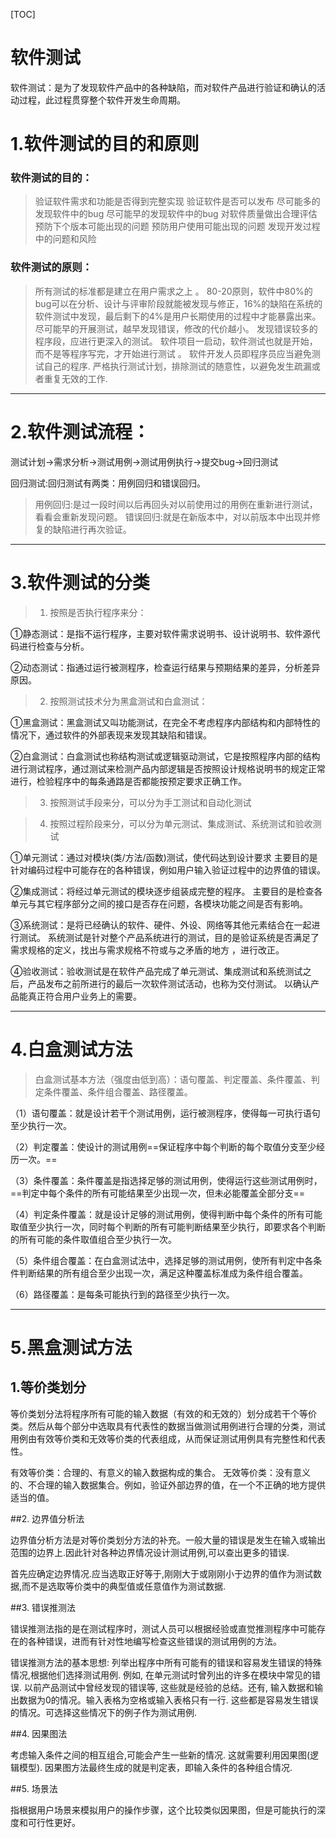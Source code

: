 [TOC]

# 软件测试

软件测试：是为了发现软件产品中的各种缺陷，而对软件产品进行验证和确认的活动过程，此过程贯穿整个软件开发生命周期。

# 1.软件测试的目的和原则

<h3>软件测试的目的：</h3>

>验证软件需求和功能是否得到完整实现
验证软件是否可以发布
尽可能多的发现软件中的bug
尽可能早的发现软件中的bug
对软件质量做出合理评估
预防下个版本可能出现的问题
预防用户使用可能出现的问题
发现开发过程中的问题和风险

<h3>软件测试的原则：</h3>

>所有测试的标准都是建立在用户需求之上 。
80-20原则，软件中80%的bug可以在分析、设计与评审阶段就能被发现与修正，16%的缺陷在系统的软件测试中发现，最后剩下的4%是用户长期使用的过程中才能暴露出来。
尽可能早的开展测试，越早发现错误，修改的代价越小。
发现错误较多的程序段，应进行更深入的测试。
软件项目一启动，软件测试也就是开始，而不是等程序写完，才开始进行测试 。
软件开发人员即程序员应当避免测试自己的程序.
严格执行测试计划，排除测试的随意性，以避免发生疏漏或者重复无效的工作.

---

# 2.软件测试流程：

测试计划->需求分析->测试用例->测试用例执行->提交bug->回归测试

回归测试:回归测试有两类：用例回归和错误回归。
>用例回归:是过一段时间以后再回头对以前使用过的用例在重新进行测试，看看会重新发现问题。
错误回归:就是在新版本中，对以前版本中出现并修复的缺陷进行再次验证。

---

# 3.软件测试的分类

>1. 按照是否执行程序来分：

①静态测试：是指不运行程序，主要对软件需求说明书、设计说明书、软件源代码进行检查与分析。

②动态测试：指通过运行被测程序，检查运行结果与预期结果的差异，分析差异原因。

>2. 按照测试技术分为黑盒测试和白盒测试：

①黑盒测试：黑盒测试又叫功能测试，在完全不考虑程序内部结构和内部特性的情况下，通过软件的外部表现来发现其缺陷和错误。

②白盒测试：白盒测试也称结构测试或逻辑驱动测试，它是按照程序内部的结构进行测试程序，通过测试来检测产品内部逻辑是否按照设计规格说明书的规定正常进行，检验程序中的每条通路是否都能按预定要求正确工作。

>3. 按照测试手段来分，可以分为手工测试和自动化测试

>4. 按照过程阶段来分，可以分为单元测试、集成测试、系统测试和验收测试

①单元测试：通过对模块(类/方法/函数)测试，使代码达到设计要求 主要目的是针对编码过程中可能存在的各种错误，例如用户输入验证过程中的边界值的错误。

②集成测试：将经过单元测试的模块逐步组装成完整的程序。 主要目的是检查各单元与其它程序部分之间的接口是否存在问题，各模块功能之间是否有影响。

③系统测试：是将已经确认的软件、硬件、外设、网络等其他元素结合在一起进行测试。 系统测试是针对整个产品系统进行的测试，目的是验证系统是否满足了需求规格的定义，找出与需求规格不符或与之矛盾的地方 ，进行改正。

④验收测试：验收测试是在软件产品完成了单元测试、集成测试和系统测试之后，产品发布之前所进行的最后一次软件测试活动，也称为交付测试。 以确认产品能真正符合用户业务上的需要。


---

# 4.白盒测试方法

>白盒测试基本方法（强度由低到高）：语句覆盖、判定覆盖、条件覆盖、判定条件覆盖、条件组合覆盖、路径覆盖。

（1）语句覆盖：就是设计若干个测试用例，运行被测程序，使得每一可执行语句至少执行一次。

（2）判定覆盖：使设计的测试用例==保证程序中每个判断的每个取值分支至少经历一次。==

（3）条件覆盖：条件覆盖是指选择足够的测试用例，使得运行这些测试用例时，==判定中每个条件的所有可能结果至少出现一次，但未必能覆盖全部分支==

（4）判定条件覆盖：就是设计足够的测试用例，使得判断中每个条件的所有可能取值至少执行一次，同时每个判断的所有可能判断结果至少执行，即要求各个判断的所有可能的条件取值组合至少执行一次。

（5）条件组合覆盖：在白盒测试法中，选择足够的测试用例，使所有判定中各条件判断结果的所有组合至少出现一次，满足这种覆盖标准成为条件组合覆盖。

（6）路径覆盖：是每条可能执行到的路径至少执行一次。

---

# 5.黑盒测试方法

## 1.等价类划分  

等价类划分法将程序所有可能的输入数据（有效的和无效的）划分成若干个等价类。然后从每个部分中选取具有代表性的数据当做测试用例进行合理的分类，测试用例由有效等价类和无效等价类的代表组成，从而保证测试用例具有完整性和代表性。

有效等价类：合理的、有意义的输入数据构成的集合。
无效等价类：没有意义的、不合理的输入数据集合。例如，验证外部边界的值，在一个不正确的地方提供适当的值。

##2. 边界值分析法  

边界值分析方法是对等价类划分方法的补充。一般大量的错误是发生在输入或输出范围的边界上.因此针对各种边界情况设计测试用例,可以查出更多的错误.  

首先应确定边界情况.应当选取正好等于,刚刚大于或刚刚小于边界的值作为测试数据,而不是选取等价类中的典型值或任意值作为测试数据. 

##3. 错误推测法  

错误推测法指的是在测试程序时，测试人员可以根据经验或直觉推测程序中可能存在的各种错误，进而有针对性地编写检查这些错误的测试用例的方法。

错误推测方法的基本思想: 列举出程序中所有可能有的错误和容易发生错误的特殊情况,根据他们选择测试用例. 例如, 在单元测试时曾列出的许多在模块中常见的错误. 以前产品测试中曾经发现的错误等, 这些就是经验的总结。还有, 输入数据和输出数据为0的情况。输入表格为空格或输入表格只有一行. 这些都是容易发生错误的情况。可选择这些情况下的例子作为测试用例.  

##4. 因果图法  

考虑输入条件之间的相互组合,可能会产生一些新的情况. 这就需要利用因果图(逻辑模型). 因果图方法最终生成的就是判定表，即输入条件的各种组合情况.  

##5. 场景法  

指根据用户场景来模拟用户的操作步骤，这个比较类似因果图，但是可能执行的深度和可行性更好。
